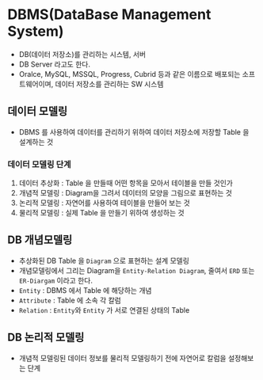 # DBMS(DataBase Management System)

- DB(데이터 저장소)를 관리하는 시스템, 서버
- DB Server 라고도 한다.
- Oralce, MySQL, MSSQL, Progress, Cubrid 등과 같은 이름으로 배포되는 소프트웨어이며, 데이터 저장소를 관리하는 SW 시스템

## 데이터 모델링

- DBMS 를 사용하여 데이터를 관리하기 위하여 데이터 저장소에 저장할 Table 을 설계하는 것

### 데이터 모델링 단계

1. 데이터 추상화 : Table 을 만들때 어떤 항목을 모아서 테이블을 만들 것인가
2. 개념적 모델링 : Diagram을 그려서 데이터의 모양을 그림으로 표현하는 것
3. 논리적 모델링 : 자연어를 사용하여 테이블을 만들어 보는 것
4. 물리적 모델링 : 실제 Table 을 만들기 위하여 생성하는 것

## DB 개념모델링

- 추상화된 DB Table 을 `Diagram` 으로 표현하는 설계 모델링
- 개념모델링에서 그리는 Diagram을 `Entity-Relation Diagram`, 줄여서 `ERD` 또는 `ER-Diargam` 이라고 한다.
- `Entity` : DBMS 에서 Table 에 해당하는 개념
- `Attribute` : Table 에 소속 각 칼럼
- `Relation` : `Entity`와 `Entity` 가 서로 연결된 상태의 Table

## DB 논리적 모델링

- 개념적 모델링된 데이터 정보를 물리적 모델링하기 전에 자연어로 칼럼을 설정해보는 단계
